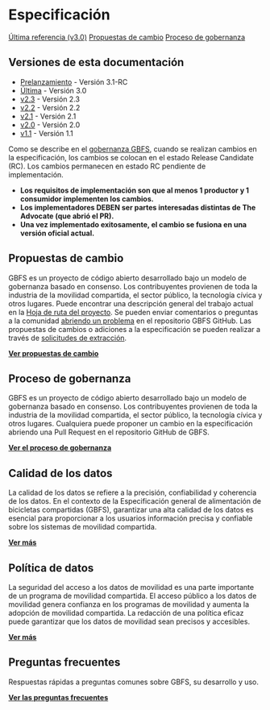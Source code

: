 # Especificación

<div class="button-holder"> 
 <a class="md-button md-button--primary" href="reference">Última referencia (v3.0)</a> <a class="md-button md-button--primary" href="https://github.com/MobilityData/gbfs/issues">Propuestas de cambio</a> <a class="md-button md-button--primary" href="process">Proceso de gobernanza</a> 
</div> 

## Versiones de esta documentación

- [Prelanzamiento](https://github.com/MobilityData/gbfs/blob/v3.1-RC/gbfs.md) - Versión 3.1-RC
- [Última](referencia) - Versión 3.0
- [v2.3](https://github.com/MobilityData/gbfs/blob/v2.3/gbfs.md) - Versión 2.3
- [v2.2](https://github.com/MobilityData/gbfs/blob/v2.2/gbfs.md) - Versión 2.2
- [v2.1](https://github.com/MobilityData/gbfs/blob/v2.1/gbfs.md) - Versión 2.1
- [v2.0](https://github.com/MobilityData/gbfs/blob/v2.0/gbfs.md) - Versión 2.0
- [v1.1](https://github.com/MobilityData/gbfs/blob/v1.1/gbfs.md) - Versión 1.1

Como se describe en el [gobernanza GBFS](proceso), cuando se realizan cambios en la especificación, los cambios se colocan en el estado Release Candidate (RC). Los cambios permanecen en estado RC pendiente de implementación.

* **Los requisitos de implementación son que al menos 1 productor y 1 consumidor implementen los cambios.**
* **Los implementadores DEBEN ser partes interesadas distintas de The Advocate (que abrió el PR).**
* **Una vez implementado exitosamente, el cambio se fusiona en una versión oficial actual.**

## Propuestas de cambio

GBFS es un proyecto de código abierto desarrollado bajo un modelo de gobernanza basado en consenso. Los contribuyentes provienen de toda la industria de la movilidad compartida, el sector público, la tecnología cívica y otros lugares. Puede encontrar una descripción general del trabajo actual en la [Hoja de ruta del proyecto](../community/#get-involved). Se pueden enviar comentarios o preguntas a la comunidad [abriendo un problema](https://github.com/MobilityData/gbfs/issues) en el repositorio GBFS GitHub. Las propuestas de cambios o adiciones a la especificación se pueden realizar a través de [solicitudes de extracción](https://github.com/MobilityData/gbfs/pulls).

**[Ver propuestas de cambio](https://github.com/MobilityData/gbfs/issues)**

## Proceso de gobernanza

GBFS es un proyecto de código abierto desarrollado bajo un modelo de gobernanza basado en consenso. Los contribuyentes provienen de toda la industria de la movilidad compartida, el sector público, la tecnología cívica y otros lugares. Cualquiera puede proponer un cambio en la especificación abriendo una Pull Request en el repositorio GitHub de GBFS.

**[Ver el proceso de gobernanza](proceso)**

## Calidad de los datos

La calidad de los datos se refiere a la precisión, confiabilidad y coherencia de los datos. En el contexto de la Especificación general de alimentación de bicicletas compartidas (GBFS), garantizar una alta calidad de los datos es esencial para proporcionar a los usuarios información precisa y confiable sobre los sistemas de movilidad compartida.

**[Ver más](data-quality)**

## Política de datos

La seguridad del acceso a los datos de movilidad es una parte importante de un programa de movilidad compartida. El acceso público a los datos de movilidad genera confianza en los programas de movilidad y aumenta la adopción de movilidad compartida. La redacción de una política eficaz puede garantizar que los datos de movilidad sean precisos y accesibles.

**[Ver más](data-policy)**

## Preguntas frecuentes

Respuestas rápidas a preguntas comunes sobre GBFS, su desarrollo y uso.

**[Ver las preguntas frecuentes](faq)**
